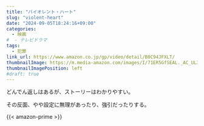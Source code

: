 ```yaml
---
title: "バイオレント・ハート"
slug: "violent-heart"
date: "2024-09-05T18:24:16+09:00"
categories:
  - 映画
#  - テレビドラマ
tags:
  - 犯罪
link_url: https://www.amazon.co.jp/gp/video/detail/B0C94JFXLT/
thumbnailImage: https://m.media-amazon.com/images/I/71ER5GfSEAL._AC_UL320_.jpg
thumbnailImagePosition: left
#draft: true
---
```

どんでん返しはあるが、ストーリーはわかりやすい。
<!--more-->
その反面、やや設定に無理があったり、強引だったりする。

{{< amazon-prime >}}
